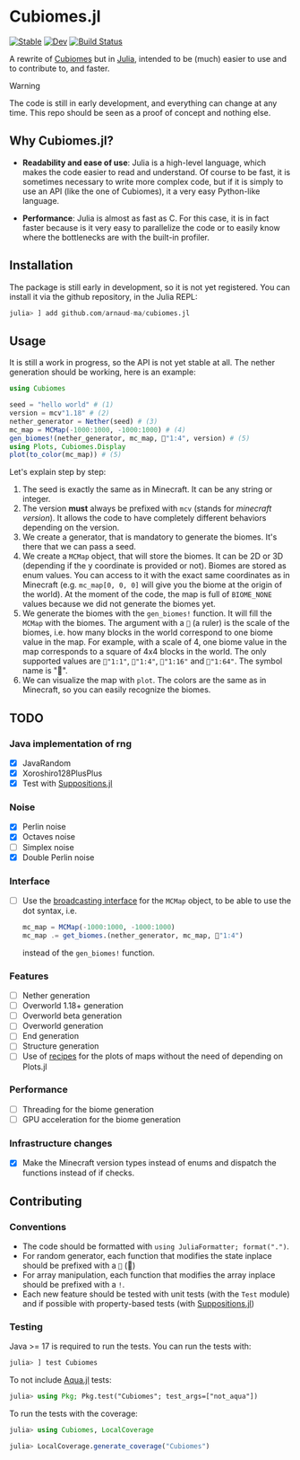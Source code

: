 # Cubiomes.jl

[![Stable](https://img.shields.io/badge/docs-stable-blue.svg)](https://arnaud-ma.github.io/cubiomes.jl/stable/)
[![Dev](https://img.shields.io/badge/docs-dev-blue.svg)](https://arnaud-ma.github.io/cubiomes.jl/dev/)
[![Build Status](https://github.com/arnaud-ma/cubiomes.jl/actions/workflows/CI.yml/badge.svg?branch=main)](https://github.com/arnaud-ma/cubiomes.jl/actions/workflows/CI.yml?query=branch%3Amain)

A rewrite of [Cubiomes](https://github.com/Cubitect/cubiomes) but in [Julia](https://julialang.org/), intended to be (much) easier to use and to contribute to, and faster.

> [!WARNING]
> The code is still in early development, and everything can change at any time. This repo should be seen as a proof of concept and nothing else.

## Why Cubiomes.jl?

- **Readability and ease of use**: Julia is a high-level language, which makes the code easier to read and understand. Of course to be fast, it is sometimes necessary to write more complex code, but if it is simply to use an API (like the one of Cubiomes), it a very easy Python-like language.

- **Performance**: Julia is almost as fast as C. For this case, it is in fact faster because is it very easy to parallelize the code or to easily know where the bottlenecks are with the built-in profiler.

## Installation

The package is still early in development, so it is not yet registered. You can install it via the github repository, in the Julia REPL:

```julia
julia> ] add github.com/arnaud-ma/cubiomes.jl
```

## Usage

It is still a work in progress, so the API is not yet stable at all. The nether generation should be working, here is an example:

```julia
using Cubiomes

seed = "hello world" # (1)
version = mcv"1.18" # (2)
nether_generator = Nether(seed) # (3)
mc_map = MCMap(-1000:1000, -1000:1000) # (4)
gen_biomes!(nether_generator, mc_map, 📏"1:4", version) # (5)
using Plots, Cubiomes.Display
plot(to_color(mc_map)) # (5)
```

Let's explain step by step:

1. The seed is exactly the same as in Minecraft. It can be any string or integer.
2. The version **must** always be prefixed with `mcv` (stands for *minecraft version*). It allows
the code to have completely different behaviors depending on the version.
3. We create a generator, that is mandatory to generate the biomes. It's there that we can pass a seed.
4. We create a `MCMap` object, that will store the biomes. It can be 2D or 3D (depending if the y coordinate is provided or not). Biomes are stored as enum values. You can access to it with the exact same coordinates as in Minecraft (e.g. `mc_map[0, 0, 0]` will give you the biome at the origin of the world). At the moment of the code, the map is full of `BIOME_NONE` values because we did not generate the biomes yet.
5. We generate the biomes with the `gen_biomes!` function. It will fill the `MCMap` with the biomes. The argument with a `📏` (a ruler) is the scale of the biomes, i.e. how many blocks in the world correspond to one biome value in the map. For example, with a scale of 4, one biome value in the map corresponds to a square of 4x4 blocks in the world. The only supported values are `📏"1:1"`, `📏"1:4"`, `📏"1:16"` and `📏"1:64"`. The symbol name is ":straight_ruler:".
6. We can visualize the map with `plot`. The colors are the same as in Minecraft, so you can easily recognize the biomes.

## TODO

### Java implementation of rng

- [X] JavaRandom
- [X] Xoroshiro128PlusPlus
- [X] Test with [Suppositions.jl](https://github.com/Seelengrab/Supposition.jl)

### Noise

- [X] Perlin noise
- [X] Octaves noise
- [ ] Simplex noise
- [X] Double Perlin noise

### Interface

- [ ] Use the [broadcasting interface](https://docs.julialang.org/en/v1/manual/interfaces/#man-interfaces-broadcasting) for the `MCMap` object, to be able to use the dot syntax, i.e.

    ```julia
    mc_map = MCMap(-1000:1000, -1000:1000)
    mc_map .= get_biomes.(nether_generator, mc_map, 📏"1:4")
    ```

    instead of the `gen_biomes!` function.

### Features

- [ ] Nether generation
- [ ] Overworld 1.18+ generation
- [ ] Overworld beta generation
- [ ] Overworld generation
- [ ] End generation
- [ ] Structure generation
- [ ] Use of [recipes](https://docs.juliaplots.org/stable/recipes/) for the plots of maps without the need of depending on Plots.jl

### Performance

- [ ] Threading for the biome generation
- [ ] GPU acceleration for the biome generation

### Infrastructure changes

- [X] Make the Minecraft version types instead of enums and dispatch the functions instead of if checks.

## Contributing

### Conventions

- The code should be formatted with `using JuliaFormatter; format(".")`.
- For random generator, each function that modifies the state inplace should be prefixed with a `🎲` (:game_die:)
- For array manipulation, each function that modifies the array inplace should be prefixed with a `!`.
- Each new feature should be tested with unit tests (with the `Test` module) and if possible with property-based tests (with [Suppositions.jl](https://github.com/Seelengrab/Supposition.jl))

### Testing

Java >= 17 is required to run the tests.
You can run the tests with:
```julia
julia> ] test Cubiomes
```

To not include [Aqua.jl](https://github.com/JuliaTesting/Aqua.jl) tests:
```julia
julia> using Pkg; Pkg.test("Cubiomes"; test_args=["not_aqua"])
```

To run the tests with the coverage:
```julia
julia> using Cubiomes, LocalCoverage

julia> LocalCoverage.generate_coverage("Cubiomes")
```
